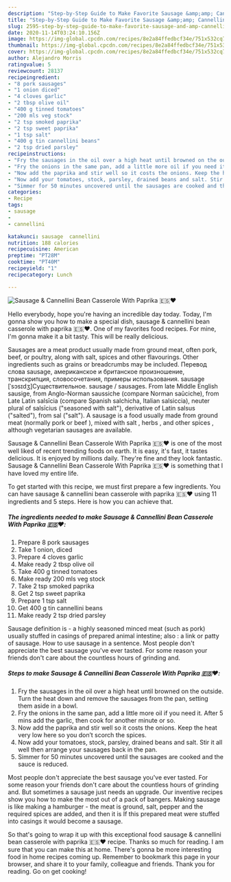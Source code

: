 ```yaml
---
description: "Step-by-Step Guide to Make Favorite Sausage &amp;amp; Cannellini Bean Casserole With Paprika 🇪🇸❤️"
title: "Step-by-Step Guide to Make Favorite Sausage &amp;amp; Cannellini Bean Casserole With Paprika 🇪🇸❤️"
slug: 2595-step-by-step-guide-to-make-favorite-sausage-and-amp-cannellini-bean-casserole-with-paprika
date: 2020-11-14T03:24:10.156Z
image: https://img-global.cpcdn.com/recipes/8e2a84ffedbcf34e/751x532cq70/sausage-cannellini-bean-casserole-with-paprika-🇪🇸❤️-recipe-main-photo.jpg
thumbnail: https://img-global.cpcdn.com/recipes/8e2a84ffedbcf34e/751x532cq70/sausage-cannellini-bean-casserole-with-paprika-🇪🇸❤️-recipe-main-photo.jpg
cover: https://img-global.cpcdn.com/recipes/8e2a84ffedbcf34e/751x532cq70/sausage-cannellini-bean-casserole-with-paprika-🇪🇸❤️-recipe-main-photo.jpg
author: Alejandro Morris
ratingvalue: 5
reviewcount: 28137
recipeingredient:
- "8 pork sausages"
- "1 onion diced"
- "4 cloves garlic"
- "2 tbsp olive oil"
- "400 g tinned tomatoes"
- "200 mls veg stock"
- "2 tsp smoked paprika"
- "2 tsp sweet paprika"
- "1 tsp salt"
- "400 g tin cannellini beans"
- "2 tsp dried parsley"
recipeinstructions:
- "Fry the sausages in the oil over a high heat until browned on the outside. Turn the heat down and remove the sausages from the pan, setting them aside in a bowl."
- "Fry the onions in the same pan, add a little more oil if you need it. After 5 mins add the garlic, then cook for another minute or so."
- "Now add the paprika and stir well so it costs the onions. Keep the heat very low here so you don’t scorch the spices."
- "Now add your tomatoes, stock, parsley, drained beans and salt. Stir it all well then arrange your sausages back in the pan."
- "Simmer for 50 minutes uncovered until the sausages are cooked and the sauce is reduced."
categories:
- Recipe
tags:
- sausage
- 
- cannellini

katakunci: sausage  cannellini 
nutrition: 188 calories
recipecuisine: American
preptime: "PT28M"
cooktime: "PT40M"
recipeyield: "1"
recipecategory: Lunch

---
```



![Sausage &amp; Cannellini Bean Casserole With Paprika 🇪🇸❤️](https://img-global.cpcdn.com/recipes/8e2a84ffedbcf34e/751x532cq70/sausage-cannellini-bean-casserole-with-paprika-🇪🇸❤️-recipe-main-photo.jpg)

Hello everybody, hope you're having an incredible day today. Today, I'm gonna show you how to make a special dish, sausage &amp; cannellini bean casserole with paprika 🇪🇸❤️. One of my favorites food recipes. For mine, I'm gonna make it a bit tasty. This will be really delicious.

Sausages are a meat product usually made from ground meat, often pork, beef, or poultry, along with salt, spices and other flavourings. Other ingredients such as grains or breadcrumbs may be included. Перевод слова sausage, американское и британское произношение, транскрипция, словосочетания, примеры использования. sausage [ˈsɔsɪdʒ]Существительное. sausage / sausages. From late Middle English sausige, from Anglo-Norman saussiche (compare Norman saûciche), from Late Latin salsīcia (compare Spanish salchicha, Italian salsiccia), neuter plural of salsīcius (&#34;seasoned with salt&#34;), derivative of Latin salsus (&#34;salted&#34;), from sal (&#34;salt&#34;). A sausage is a food usually made from ground meat (normally pork or beef ), mixed with salt , herbs , and other spices , although vegetarian sausages are available.

Sausage &amp; Cannellini Bean Casserole With Paprika 🇪🇸❤️ is one of the most well liked of recent trending foods on earth. It is easy, it's fast, it tastes delicious. It is enjoyed by millions daily. They're fine and they look fantastic. Sausage &amp; Cannellini Bean Casserole With Paprika 🇪🇸❤️ is something that I have loved my entire life.


To get started with this recipe, we must first prepare a few ingredients. You can have sausage &amp; cannellini bean casserole with paprika 🇪🇸❤️ using 11 ingredients and 5 steps. Here is how you can achieve that.

<!--inarticleads1-->

##### The ingredients needed to make Sausage &amp; Cannellini Bean Casserole With Paprika 🇪🇸❤️:

1. Prepare 8 pork sausages
1. Take 1 onion, diced
1. Prepare 4 cloves garlic
1. Make ready 2 tbsp olive oil
1. Take 400 g tinned tomatoes
1. Make ready 200 mls veg stock
1. Take 2 tsp smoked paprika
1. Get 2 tsp sweet paprika
1. Prepare 1 tsp salt
1. Get 400 g tin cannellini beans
1. Make ready 2 tsp dried parsley


Sausage definition is - a highly seasoned minced meat (such as pork) usually stuffed in casings of prepared animal intestine; also : a link or patty of sausage. How to use sausage in a sentence. Most people don&#39;t appreciate the best sausage you&#39;ve ever tasted. For some reason your friends don&#39;t care about the countless hours of grinding and. 

<!--inarticleads2-->

##### Steps to make Sausage &amp; Cannellini Bean Casserole With Paprika 🇪🇸❤️:

1. Fry the sausages in the oil over a high heat until browned on the outside. Turn the heat down and remove the sausages from the pan, setting them aside in a bowl.
1. Fry the onions in the same pan, add a little more oil if you need it. After 5 mins add the garlic, then cook for another minute or so.
1. Now add the paprika and stir well so it costs the onions. Keep the heat very low here so you don’t scorch the spices.
1. Now add your tomatoes, stock, parsley, drained beans and salt. Stir it all well then arrange your sausages back in the pan.
1. Simmer for 50 minutes uncovered until the sausages are cooked and the sauce is reduced.


Most people don&#39;t appreciate the best sausage you&#39;ve ever tasted. For some reason your friends don&#39;t care about the countless hours of grinding and. But sometimes a sausage just needs an upgrade. Our inventive recipes show you how to make the most out of a pack of bangers. Making sausage is like making a hamburger - the meat is ground, salt, pepper and the required spices are added, and then it is If this prepared meat were stuffed into casings it would become a sausage. 

So that's going to wrap it up with this exceptional food sausage &amp; cannellini bean casserole with paprika 🇪🇸❤️ recipe. Thanks so much for reading. I am sure that you can make this at home. There's gonna be more interesting food in home recipes coming up. Remember to bookmark this page in your browser, and share it to your family, colleague and friends. Thank you for reading. Go on get cooking!

